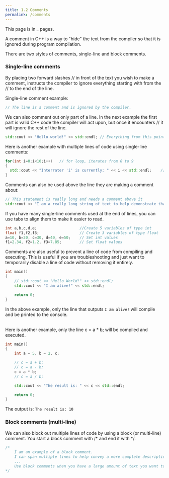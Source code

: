 ```yaml
---
title: 1.2 Comments
permalink: /comments
---
```

This page is in _ pages.

A comment in C++ is a way to "hide" the text from the compiler so that it is ignored during program compilation.

There are two styles of comments, single-line and block comments.

### Single-line comments
By placing two forward slashes // in front of the text you wish to make a comment, instructs the compiler to ignore everything starting with from the // to the end of the line.

Single-line comment example:

```cpp
// The line is a comment and is ignored by the compiler.
```
We can also comment out only part of a line. In the next example the first part is valid C++ code the compiler will act upon, but once it encounters // it will ignore the rest of the line.

```cpp
std::cout << "Hello world!" << std::endl; // Everything from this point to the end of the line is a comment and ignored by the compiler.
```
Here is another example with multiple lines of code using single-line comments:
```cpp
for(int i=0;i<10;i++)   // for loop, iterates from 0 to 9
{
  std::cout << "Interrater 'i' is currently: " << i << std::endl;    // Prints the current value of 'i' to the console
}
```

Comments can also be used above the line they are making a comment about:
```cpp
// This statement is really long and needs a comment above it
std::cout << "I am a really long string of text to help demonstrate that you should place a comment above me as I am too long to fit a comment on the same line." << std::endl;
```

If you have many single-line comments used at the end of lines, you can use tabs to align them to make it easier to read.
```cpp
int a,b,c,d,e;                   //Create 5 variables of type int
float f1,f2,f3;                  // Create 3 variables of type float
a=10, b=20, c=30, d=40, e=50;    // Set int values
f1=2.34, f2=1.2, f3=7.85;        // Set float values
```

Comments are also useful to prevent a line of code from compiling and executing. This is useful if you are troubleshooting and just want to temporarily disable a line of code without removing it entirely.
```cpp
int main()
{
    // std::cout << "Hello World!" << std::endl;
    std::cout << "I am alive!" << std::endl;

    return 0;
}
```
In the above example, only the line that outputs `I am alive!` will compile and be printed to the console.  
&nbsp;

Here is another example, only the line c = a * b; will be compiled and executed.
```cpp
int main()
{
    int a = 5, b = 2, c;

    // c = a + b;
    // c = a - b;
    c = a * b;
    // c = a / b;

    std::cout << "The result is: " << c << std::endl;

    return 0;
}
```
The output is: `The result is: 10`


### Block comments (multi-line)
We can also block out multiple lines of code by using a block (or multi-line) comment.
You start a block comment with /* and end it with */.
```cpp
/*
    I am an example of a block comment.
    I can span multiple lines to help convey a more complete description of complicated code or logic.
    ...
    Use block comments when you have a large amount of text you want to be hidden from the compiler.
*/
```
